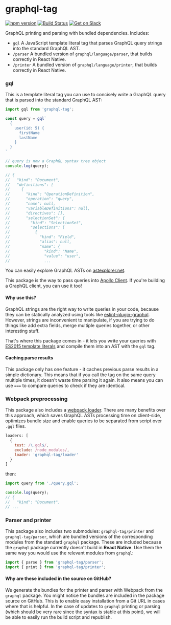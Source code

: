 # graphql-tag

[![npm version](https://badge.fury.io/js/graphql-tag.svg)](https://badge.fury.io/js/graphql-tag)
[![Build Status](https://travis-ci.org/apollostack/graphql-tag.svg?branch=master)](https://travis-ci.org/apollostack/graphql-tag)
[![Get on Slack](https://img.shields.io/badge/slack-join-orange.svg)](http://www.apollostack.com/#slack)

GraphQL printing and parsing with bundled dependencies. Includes:

- `gql` A JavaScript template literal tag that parses GraphQL query strings into the standard GraphQL AST.
- `/parser` A bundled version of `graphql/language/parser`, that builds correctly in React Native.
- `/printer` A bundled version of `graphql/language/printer`, that builds correctly in React Native.

### gql

This is a template literal tag you can use to concisely write a GraphQL query that is parsed into the standard GraphQL AST:

```js
import gql from 'graphql-tag';

const query = gql`
  {
    user(id: 5) {
      firstName
      lastName
    }
  }
`

// query is now a GraphQL syntax tree object
console.log(query);

// {
//   "kind": "Document",
//   "definitions": [
//     {
//       "kind": "OperationDefinition",
//       "operation": "query",
//       "name": null,
//       "variableDefinitions": null,
//       "directives": [],
//       "selectionSet": {
//         "kind": "SelectionSet",
//         "selections": [
//           {
//             "kind": "Field",
//             "alias": null,
//             "name": {
//               "kind": "Name",
//               "value": "user",
//               ...
```

You can easily explore GraphQL ASTs on [astexplorer.net](https://astexplorer.net/#/drYr8X1rnP/1).

This package is the way to pass queries into [Apollo Client](https://github.com/apollostack/apollo-client). If you're building a GraphQL client, you can use it too!

#### Why use this?

GraphQL strings are the right way to write queries in your code, because they can be statically analyzed using tools like [eslint-plugin-graphql](https://github.com/apollostack/eslint-plugin-graphql). However, strings are inconvenient to manipulate, if you are trying to do things like add extra fields, merge multiple queries together, or other interesting stuff.

That's where this package comes in - it lets you write your queries with [ES2015 template literals](https://developer.mozilla.org/en-US/docs/Web/JavaScript/Reference/Template_literals) and compile them into an AST with the `gql` tag.

#### Caching parse results

This package only has one feature - it caches previous parse results in a simple dictionary. This means that if you call the tag on the same query multiple times, it doesn't waste time parsing it again. It also means you can use `===` to compare queries to check if they are identical.

### Webpack preprocessing

This package also includes a [webpack loader](https://webpack.github.io/docs/loaders.html). There are many benefits over this approach, which saves GraphQL ASTs processing time on client-side, optimizes bundle size and enable queries to be separated from script over `.gql` files.

```js
loaders: [
  {
    test: /\.gql$/,
    exclude: /node_modules/,
    loader: 'graphql-tag/loader'
  }
]
```

then:

```js
import query from './query.gql';

console.log(query);
// {
//   "kind": "Document",
// ...
```

### Parser and printer

This package also includes two submodules: `graphql-tag/printer` and `graphql-tag/parser`, which are bundled versions of the corresponding modules from the standard `graphql` package. These are included because the `graphql` package currently doesn't build in **React Native**. Use them the same way you would use the relevant modules from `graphql`:

```js
import { parse } from 'graphql-tag/parser';
import { print } from 'graphql-tag/printer';
```

#### Why are these included in the source on GitHub?

We generate the bundles for the printer and parser with Webpack from the `graphql` package. You might notice the bundles are included in the package source on GitHub. This is to enable easy installation from a Git URL in cases where that is helpful. In the case of updates to `graphql` printing or parsing (which should be very rare since the syntax is stable at this point), we will be able to easily run the build script and republish.
